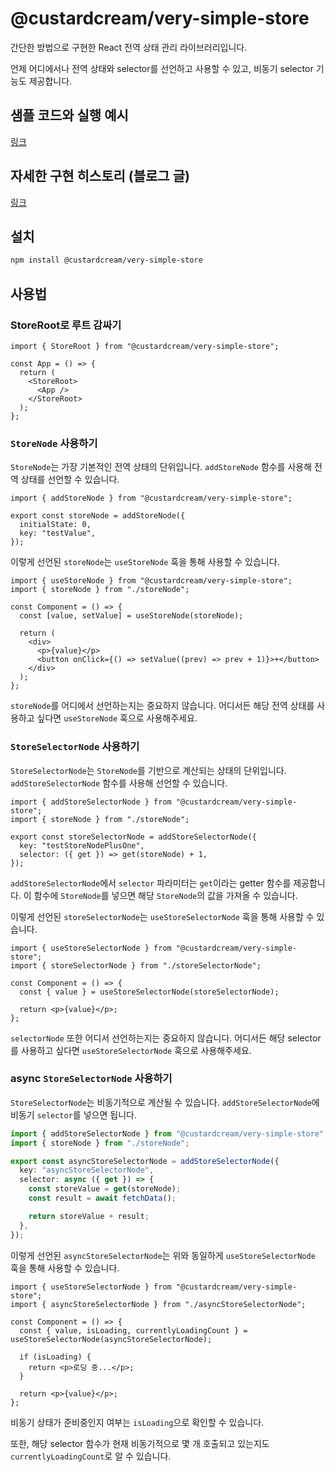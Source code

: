 # @custardcream/very-simple-store

간단한 방법으로 구현한 React 전역 상태 관리 라이브러리입니다.

언제 어디에서나 전역 상태와 selector를 선언하고 사용할 수 있고, 비동기 selector 기능도 제공합니다.

## 샘플 코드와 실행 예시

[링크](https://library.shiwoo.dev/sample)

## 자세한 구현 히스토리 (블로그 글)

[링크](https://shiwoo.dev/posts/global-state-management)

## 설치

```bash
npm install @custardcream/very-simple-store
```

## 사용법

### StoreRoot로 루트 감싸기

```tsx
import { StoreRoot } from "@custardcream/very-simple-store";

const App = () => {
  return (
    <StoreRoot>
      <App />
    </StoreRoot>
  );
};
```

### `StoreNode` 사용하기

`StoreNode`는 가장 기본적인 전역 상태의 단위입니다. `addStoreNode` 함수를 사용해 전역 상태를 선언할 수 있습니다.

```tsx
import { addStoreNode } from "@custardcream/very-simple-store";

export const storeNode = addStoreNode({
  initialState: 0,
  key: "testValue",
});
```

이렇게 선언된 `storeNode`는 `useStoreNode` 훅을 통해 사용할 수 있습니다.

```tsx
import { useStoreNode } from "@custardcream/very-simple-store";
import { storeNode } from "./storeNode";

const Component = () => {
  const [value, setValue] = useStoreNode(storeNode);

  return (
    <div>
      <p>{value}</p>
      <button onClick={() => setValue((prev) => prev + 1)}>+</button>
    </div>
  );
};
```

`storeNode`를 어디에서 선언하는지는 중요하지 않습니다. 어디서든 해당 전역 상태를 사용하고 싶다면 `useStoreNode` 훅으로 사용해주세요.

### `StoreSelectorNode` 사용하기

`StoreSelectorNode`는 `StoreNode`를 기반으로 계산되는 상태의 단위입니다. `addStoreSelectorNode` 함수를 사용해 선언할 수 있습니다.

```tsx
import { addStoreSelectorNode } from "@custardcream/very-simple-store";
import { storeNode } from "./storeNode";

export const storeSelectorNode = addStoreSelectorNode({
  key: "testStoreNodePlusOne",
  selector: ({ get }) => get(storeNode) + 1,
});
```

`addStoreSelectorNode`에서 `selector` 파라미터는 `get`이라는 getter 함수를 제공합니다. 이 함수에 `StoreNode`를 넣으면 해당 `StoreNode`의 값을 가져올 수 있습니다.

이렇게 선언된 `storeSelectorNode`는 `useStoreSelectorNode` 훅을 통해 사용할 수 있습니다.

```tsx
import { useStoreSelectorNode } from "@custardcream/very-simple-store";
import { storeSelectorNode } from "./storeSelectorNode";

const Component = () => {
  const { value } = useStoreSelectorNode(storeSelectorNode);

  return <p>{value}</p>;
};
```

`selectorNode` 또한 어디서 선언하는지는 중요하지 않습니다. 어디서든 해당 selector를 사용하고 싶다면 `useStoreSelectorNode` 훅으로 사용해주세요.

### async `StoreSelectorNode` 사용하기

`StoreSelectorNode`는 비동기적으로 계산될 수 있습니다. `addStoreSelectorNode`에 비동기 `selector`를 넣으면 됩니다.

```ts
import { addStoreSelectorNode } from "@custardcream/very-simple-store";
import { storeNode } from "./storeNode";

export const asyncStoreSelectorNode = addStoreSelectorNode({
  key: "asyncStoreSelectorNode",
  selector: async ({ get }) => {
    const storeValue = get(storeNode);
    const result = await fetchData();

    return storeValue + result;
  },
});
```

이렇게 선언된 `asyncStoreSelectorNode`는 위와 동일하게 `useStoreSelectorNode` 훅을 통해 사용할 수 있습니다.

```tsx
import { useStoreSelectorNode } from "@custardcream/very-simple-store";
import { asyncStoreSelectorNode } from "./asyncStoreSelectorNode";

const Component = () => {
  const { value, isLoading, currentlyLoadingCount } = useStoreSelectorNode(asyncStoreSelectorNode);

  if (isLoading) {
    return <p>로딩 중...</p>;
  }

  return <p>{value}</p>;
};
```

비동기 상태가 준비중인지 여부는 `isLoading`으로 확인할 수 있습니다.

또한, 해당 selector 함수가 현재 비동기적으로 몇 개 호출되고 있는지도 `currentlyLoadingCount`로 알 수 있습니다.
